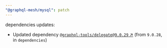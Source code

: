 ```yaml
---
"@graphql-mesh/mysql": patch
---
```

dependencies updates:
  - Updated dependency [`@graphql-tools/delegate@9.0.29` ↗︎](https://www.npmjs.com/package/@graphql-tools/delegate/v/9.0.29) (from `9.0.28`, in `dependencies`)
